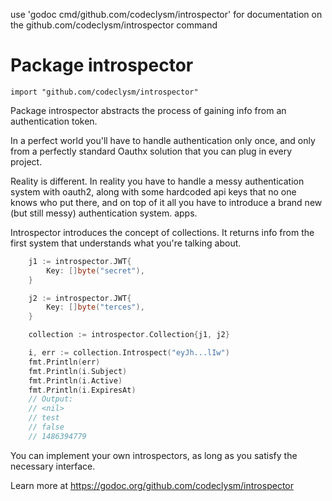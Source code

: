 use 'godoc cmd/github.com/codeclysm/introspector' for documentation on the github.com/codeclysm/introspector command 

Package introspector
=====================

    import "github.com/codeclysm/introspector"

Package introspector abstracts the process of gaining info from an
authentication token.

In a perfect world you'll have to handle authentication only once, and only from
a perfectly standard Oauthx solution that you can plug in every project.

Reality is different. In reality you have to handle a messy authentication system with oauth2, along with some hardcoded api keys that no one knows who put there, and on top of it all you have to introduce a brand new (but still messy) authentication system.
apps.

Introspector introduces the concept of collections. It returns info from the first system that understands what you're talking about.

```go
	j1 := introspector.JWT{
		Key: []byte("secret"),
	}

	j2 := introspector.JWT{
		Key: []byte("terces"),
	}

	collection := introspector.Collection{j1, j2}

	i, err := collection.Introspect("eyJh...lIw")
	fmt.Println(err)
	fmt.Println(i.Subject)
	fmt.Println(i.Active)
	fmt.Println(i.ExpiresAt)
	// Output:
	// <nil>
	// test
	// false
	// 1486394779
```

You can implement your own introspectors, as long as you satisfy the necessary interface.

Learn more at https://godoc.org/github.com/codeclysm/introspector
